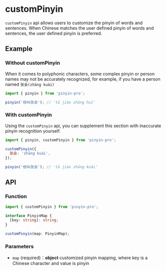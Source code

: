 # customPinyin <Badge type="tip" text="v3.4.0+" vertical="middle" />

`customPinyin` api allows users to customize the pinyin of words and sentences. When Chinese matches the user defined pinyin of words and sentences, the user defined pinyin is preferred.

## Example

### Without customPinyin

When it comes to polyphonic characters, some complex pinyin or person names may not be accurately recognized, for example, if you have a person named `张会(zhāng kuài)`

```js
import { pinyin } from 'pinyin-pro';

pinyin('他叫张会'); // 'tā jiào zhāng huì'
```

### With customPinyin

Using the `customPinyin` api, you can supplement this section with inaccurate pinyin recognition yourself.

```js
import { pinyin, customPinyin } from 'pinyin-pro';

customPinyin({
  张会: 'zhāng kuài',
});

pinyin('他叫张会'); // 'tā jiào zhāng kuài'
```

## API

### Function

```ts
import { customPinyin } from 'pinyin-pro';

interface PinyinMap {
  [key: string]: string;
}

customPinyin(map: PinyinMap);
```

### Parameters

- `map` (required)：<b>object</b> customized pinyin mapping, where key is a Chinese character and value is pinyin
